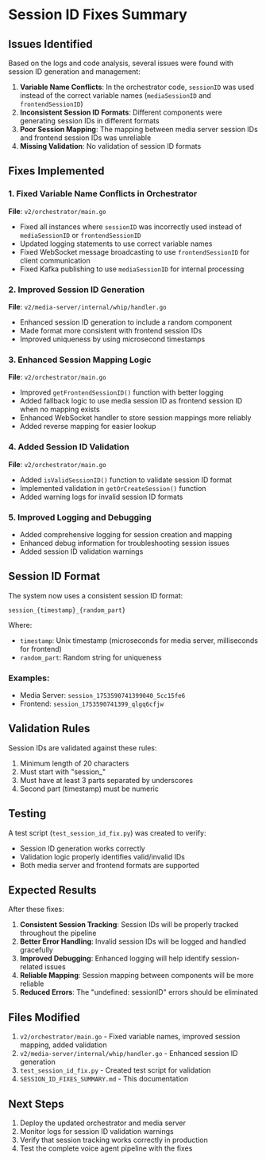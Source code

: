 # Session ID Fixes Summary

## Issues Identified

Based on the logs and code analysis, several issues were found with session ID generation and management:

1. **Variable Name Conflicts**: In the orchestrator code, `sessionID` was used instead of the correct variable names (`mediaSessionID` and `frontendSessionID`)
2. **Inconsistent Session ID Formats**: Different components were generating session IDs in different formats
3. **Poor Session Mapping**: The mapping between media server session IDs and frontend session IDs was unreliable
4. **Missing Validation**: No validation of session ID formats

## Fixes Implemented

### 1. Fixed Variable Name Conflicts in Orchestrator

**File**: `v2/orchestrator/main.go`

- Fixed all instances where `sessionID` was incorrectly used instead of `mediaSessionID` or `frontendSessionID`
- Updated logging statements to use correct variable names
- Fixed WebSocket message broadcasting to use `frontendSessionID` for client communication
- Fixed Kafka publishing to use `mediaSessionID` for internal processing

### 2. Improved Session ID Generation

**File**: `v2/media-server/internal/whip/handler.go`

- Enhanced session ID generation to include a random component
- Made format more consistent with frontend session IDs
- Improved uniqueness by using microsecond timestamps

### 3. Enhanced Session Mapping Logic

**File**: `v2/orchestrator/main.go`

- Improved `getFrontendSessionID()` function with better logging
- Added fallback logic to use media session ID as frontend session ID when no mapping exists
- Enhanced WebSocket handler to store session mappings more reliably
- Added reverse mapping for easier lookup

### 4. Added Session ID Validation

**File**: `v2/orchestrator/main.go`

- Added `isValidSessionID()` function to validate session ID format
- Implemented validation in `getOrCreateSession()` function
- Added warning logs for invalid session ID formats

### 5. Improved Logging and Debugging

- Added comprehensive logging for session creation and mapping
- Enhanced debug information for troubleshooting session issues
- Added session ID validation warnings

## Session ID Format

The system now uses a consistent session ID format:

```
session_{timestamp}_{random_part}
```

Where:
- `timestamp`: Unix timestamp (microseconds for media server, milliseconds for frontend)
- `random_part`: Random string for uniqueness

### Examples:
- Media Server: `session_1753590741399040_5cc15fe6`
- Frontend: `session_1753590741399_qlgq6cfjw`

## Validation Rules

Session IDs are validated against these rules:
1. Minimum length of 20 characters
2. Must start with "session_"
3. Must have at least 3 parts separated by underscores
4. Second part (timestamp) must be numeric

## Testing

A test script (`test_session_id_fix.py`) was created to verify:
- Session ID generation works correctly
- Validation logic properly identifies valid/invalid IDs
- Both media server and frontend formats are supported

## Expected Results

After these fixes:

1. **Consistent Session Tracking**: Session IDs will be properly tracked throughout the pipeline
2. **Better Error Handling**: Invalid session IDs will be logged and handled gracefully
3. **Improved Debugging**: Enhanced logging will help identify session-related issues
4. **Reliable Mapping**: Session mapping between components will be more reliable
5. **Reduced Errors**: The "undefined: sessionID" errors should be eliminated

## Files Modified

1. `v2/orchestrator/main.go` - Fixed variable names, improved session mapping, added validation
2. `v2/media-server/internal/whip/handler.go` - Enhanced session ID generation
3. `test_session_id_fix.py` - Created test script for validation
4. `SESSION_ID_FIXES_SUMMARY.md` - This documentation

## Next Steps

1. Deploy the updated orchestrator and media server
2. Monitor logs for session ID validation warnings
3. Verify that session tracking works correctly in production
4. Test the complete voice agent pipeline with the fixes 